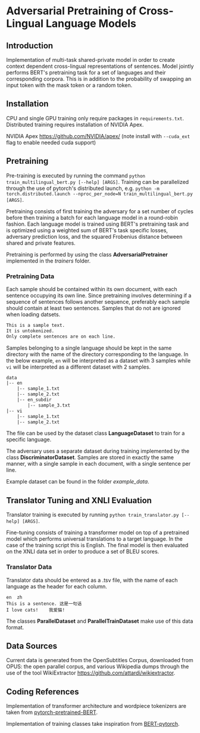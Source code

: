 # Adversarial Pretraining of Cross-Lingual Language Models

## Introduction
Implementation of multi-task shared-private model in order to create context dependent cross-lingual representations of sentences.  Model jointly performs BERT's pretraining task for a set of languages and their corresponding corpora.  This is in addition to the probability of swapping an input token with the mask token or a random token.

## Installation
CPU and single GPU training only require packages in ```requirements.txt```.  Distributed training requires installation of NVIDIA Apex.

NVIDIA Apex <https://github.com/NVIDIA/apex/> (note install with ```--cuda_ext``` flag to enable needed cuda support)

## Pretraining
Pre-training is executed by running the command ```python train_multilingual_bert.py [--help] [ARGS]```.  Training can be parallelized through the use of pytorch's distributed launch, e.g. ```python -m torch.distributed.launch --nproc_per_node=N train_multilingual_bert.py [ARGS]```.

Pretraining consists of first training the adversary for a set number of cycles before then training a batch for each language model in a round-robin fashion.  Each language model is trained using BERT's pretraining task and is optimized using a weighted sum of BERT's task specific losses, adversary prediction loss, and the squared Frobenius distance between shared and private features.

Pretraining is performed by using the class **AdversarialPretrainer** implemented in the *trainers* folder.

### Pretraining Data
Each sample should be contained within its own document, with each sentence occupying its own line.  Since pretraining involves determining if a sequence of sentences follows another sequence, preferably each sample should contain at least two sentences.  Samples that do not are ignored when loading datsets.

```txt
This is a sample text.
It is untokenized.
Only complete sentences are on each line.
```

Samples belonging to a single language should be kept in the same directory with the name of the directory corresponding to the language.  In the below example, ```en``` will be interpreted as a dataset with 3 samples while ```vi``` will be interpreted as a different dataset with 2 samples.

```txt
data
|-- en
    |-- sample_1.txt
    |-- sample_2.txt
    |-- en_subdir
        |-- sample_3.txt
|-- vi
    |-- sample_1.txt
    |-- sample_2.txt
```

The file can be used by the dataset class **LanguageDataset** to train for a specific language.

The adversary uses a separate dataset during training implemented by the class **DiscriminatorDataset**.  Samples are stored in exactly the same manner, with a single sample in each document, with a single sentence per line.

Example dataset can be found in the folder *example_data*.

## Translator Tuning and XNLI Evaluation
Translator training is executed by running ```python train_translator.py [--help] [ARGS]```.

Fine-tuning consists of training a transformer model on top of a pretrained model which performs universal translations to a target language.  In the case of the training script this is English.  The final model is then evaluated on the XNLI data set in order to produce a set of BLEU scores.

### Translator Data
Translator data should be entered as a .tsv file, with the name of each language as the header for each column.

```tsv
en	zh
This is a sentence.	这是一句话
I love cats!	我爱猫!
```

The classes **ParallelDataset** and **ParallelTrainDataset** make use of this data format.

## Data Sources
Current data is generated from the OpenSubtitles Corpus, downloaded from OPUS: the open parallel corpus, and various Wikipedia dumps through the use of the tool WikiExtractor <https://github.com/attardi/wikiextractor>.

## Coding References
Implementation of transformer architecture and wordpiece tokenizers are taken from [pytorch-pretrained-BERT](https://github.com/huggingface/pytorch-pretrained-BERT).

Implementation of training classes take inspiration from [BERT-pytorch](https://github.com/codertimo/BERT-pytorch).
